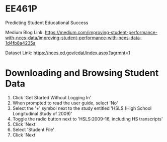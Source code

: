 # EE461P
Predicting Student Educational Success

Medium Blog Link:
https://medium.com/improving-student-performance-with-nces-data/improving-student-performance-with-nces-data-1d4fb8a4235a

Dataset Link:
https://nces.ed.gov/edat/index.aspx?agrmnt=1

# Downloading and Browsing Student Data
1. Click 'Get Started Without Logging In'
2. When prompted to read the user guide, select 'No'
3. Select the '+' symbol next to the study entitled 'HSLS (High School Longitudinal Study of 2009)'
4. Toggle the radio button next to 'HSLS:2009-16, including HS transcripts'
5. Click 'Next'
6. Select 'Student File'
7. Click 'Next'
